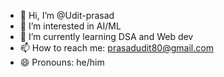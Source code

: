 - 👋 Hi, I’m @Udit-prasad
- 👀 I’m interested in AI/ML
- 🌱 I’m currently learning DSA and Web dev
- 📫 How to reach me: prasadudit80@gmail.com
- 😄 Pronouns: he/him

<!---
Udit-prasad/Udit-prasad is a ✨ special ✨ repository because its `README.md` (this file) appears on your GitHub profile.
You can click the Preview link to take a look at your changes.
--->
